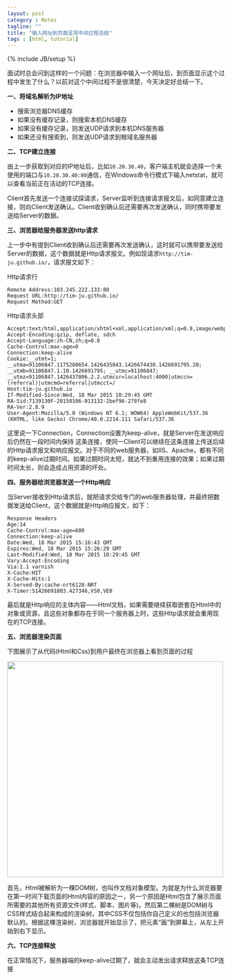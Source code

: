 ```yaml
---
layout: post
category : Notes
tagline: ""
title: "输入网址到页面呈现中间过程总结"
tags : [html, tutorial]
---
```

{% include JB/setup %}

面试时总会问到这样的一个问题：在浏览器中输入一个网址后，到页面显示这个过程中发生了什么？以前对这个中间过程不是很清楚，今天决定好总结一下。

**一、将域名解析为IP地址**

- 搜索浏览器DNS缓存
- 如果没有缓存记录，则搜索本机DNS缓存
- 如果没有缓存记录，则发送UDP请求到本机DNS服务器
- 如果还没有搜索到，则发送UDP请求到根域名服务器


**二、TCP建立连接**

由上一步获取到对应的IP地址后，比如`10.20.30.40`，客户端主机就会选择一个未使用的端口与`10.20.30.40:80`通信，在Windows命令行模式下输入netstat，就可以查看当前正在活动的TCP连接。

Client首先发送一个连接试探请求，Server监听到连接请求报文后，如同意建立连接，则向Client发送确认。Client收到确认后还需要再次发送确认，同时携带要发送给Server的数据。

**三、浏览器给服务器发送http请求**

上一步中有提到Client收到确认后还需要再次发送确认，这时就可以携带要发送给Server的数据，这个数据就是Http请求报文。例如现请求`http://tim-ju.github.io/`，请求报文如下：

Http请求行

	Remote Address:103.245.222.133:80
	Request URL:http://tim-ju.github.io/
	Request Method:GET
	
Http请求头部

	Accept:text/html,application/xhtml+xml,application/xml;q=0.9,image/webp,*/*;q=0.8
	Accept-Encoding:gzip, deflate, sdch
	Accept-Language:zh-CN,zh;q=0.8
	Cache-Control:max-age=0
	Connection:keep-alive
	Cookie:__utmt=1; __utma=91106847.1175280654.1426435043.1426674430.1426691795.20; __utmb=91106847.1.10.1426691795; __utmc=91106847; __utmz=91106847.1426437806.2.2.utmcsr=localhost:4000|utmccn=(referral)|utmcmd=referral|utmcct=/
	Host:tim-ju.github.io
	If-Modified-Since:Wed, 18 Mar 2015 10:29:45 GMT
	RA-Sid:7139130F-20150106-013132-2bef96-278fe8
	RA-Ver:2.8.9
	User-Agent:Mozilla/5.0 (Windows NT 6.1; WOW64) AppleWebKit/537.36 (KHTML, like Gecko) Chrome/40.0.2214.111 Safari/537.36

这里说一下Connection，Connection设置为keep-alive，就是Server在发送响应后仍然在一段时间内保持 这条连接，使同一Client可以继续在这条连接上传送后续的Http请求报文和响应报文。对于不同的web服务器，如IIS、Apache，都有不同的keep-alive过期时间。如果过期时间太短，就达不到重用连接的效果；如果过期时间太长，则会造成占用资源的坏处。

**四、服务器给浏览器发送一个Http响应**

当Server接收到Http请求后，就把请求交给专门的web服务器处理，并最终把数据发送给Client，这个数据就是Http响应报文，如下：

	Response Headers
	Age:14
	Cache-Control:max-age=600
	Connection:keep-alive
	Date:Wed, 18 Mar 2015 15:16:43 GMT
	Expires:Wed, 18 Mar 2015 15:26:29 GMT
	Last-Modified:Wed, 18 Mar 2015 10:29:45 GMT
	Vary:Accept-Encoding
	Via:1.1 varnish
	X-Cache:HIT
	X-Cache-Hits:1
	X-Served-By:cache-nrt6128-NRT
	X-Timer:S1426691803.427346,VS0,VE0

最后就是Http响应的主体内容——Html文档，如果需要继续获取嵌套在Html中的对象或资源，且这些对象都存在于同一个服务器上时，这些Http请求就会重用现在的TCP连接。

**五、浏览器渲染页面**

下图展示了从代码(Html和Css)到用户最终在浏览器上看到页面的过程

<img src="{{ BASE_PATH }}/assets/images/2015031801.png" width="500px">

首先，Html被解析为一棵DOM树，也叫作文档对象模型。为就是为什么浏览器要在第一时间下载页面的Html内容的原因之一，另一个原因是Html包含了展示页面所需要的其他所有资源文件(样式、脚本、图片等)。然后第二棵树是DOM树与CSS样式结合起来构成的渲染树，其中CSS不仅包括你自己定义的也包括浏览器默认的。根据这棵渲染树，浏览器就开始显示了，把元素“画”到屏幕上，从左上开始到右下显示。

**六、TCP连接释放**

在正常情况下，服务器端的keep-alive过期了，就会主动发出请求释放这条TCP连接